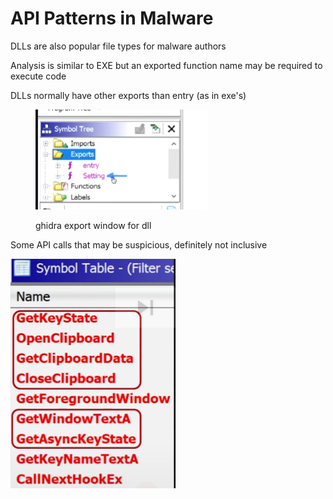 # API Patterns in Malware

DLLs are also popular file types for malware authors

Analysis is similar to EXE but an exported function name may be required to execute code

DLLs normally have other exports than entry (as in exe's)

<figure><img src="../../.gitbook/assets/image (5) (1).png" alt=""><figcaption><p>ghidra export window for dll</p></figcaption></figure>

Some API calls  that may be suspicious, definitely not inclusive

![](<../../.gitbook/assets/image (10) (4).png>)
